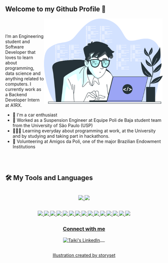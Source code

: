  

## Welcome to my Github Profile 🤝

<div>
 
 <img align="right" src="https://github.com/TKHToni/TKHToni/blob/main/images/3301603.png" width="380"/>
 
 <br />
 
 <br />
 
 <p>
  I’m an Engineering student and Software Developer that loves to learn about programming, data science and anything related to computers. I currently work as a Backend Developer Intern at A1RX.
 </p>
 
 <ul>
  <li>🚗 I'm a car enthusiast</li>
  <li>🔧 Worked as a Suspension Engineer at Equipe Poli de Baja student team from the University of São Paulo (USP) </li>
  <li>👨🏻‍💻 Learning everyday about programming at work, at the University and by studying and taking part in hackathons.</li>
  <li>🚀 Volunteering at Amigos da Poli, one of the major Brazilian Endowment Institutions</li>
 </ul>
</div>

<br />

<br />

## 🛠 My Tools and Languages

<br />

<div align="center">
  <a href="https://github.com/TKHToni">
  <img height="180em" src="https://github-readme-stats.vercel.app/api?username=TKHToni&show_icons=true&theme=prussian&include_all_commits=true&count_private=true"/>
  <img height="180em" src="https://github-readme-stats.vercel.app/api/top-langs/?username=TKHToni&layout=compact&langs_count=7&theme=prussian "/>
</div>
<div align="center">

  <br />

  ![](https://img.shields.io/badge/Python-14354C?style=for-the-badge&logo=python&logoColor=white)
  ![](https://img.shields.io/badge/JavaScript-F7DF1E?style=for-the-badge&logo=javascript&logoColor=black)
  ![](https://img.shields.io/badge/TypeScript-007ACC?style=for-the-badge&logo=typescript&logoColor=white)
  ![](https://img.shields.io/badge/Node.js-43853D?style=for-the-badge&logo=node.js&logoColor=white)
  ![](https://img.shields.io/badge/Express.js-000000?style=for-the-badge&logo=express&logoColor=white)
  ![](https://img.shields.io/badge/HTML5-E34F26?style=for-the-badge&logo=html5&logoColor=white)
  ![](https://img.shields.io/badge/CSS3-1572B6?style=for-the-badge&logo=css3&logoColor=white)
  ![](https://img.shields.io/badge/MongoDB-4EA94B?style=for-the-badge&logo=mongodb&logoColor=white)
  ![](https://img.shields.io/badge/Visual_Studio_Code-0078D4?style=for-the-badge&logo=visual%20studio%20code&logoColor=white)
  ![](https://img.shields.io/badge/GIT-E44C30?style=for-the-badge&logo=git&logoColor=white)
  ![](https://img.shields.io/badge/Bootstrap-563D7C?style=for-the-badge&logo=bootstrap&logoColor=white)
  ![](https://img.shields.io/badge/Matplotlib-11557c?style=for-the-badge&logo=Matplotlib&logoColor=white)
  ![](https://img.shields.io/badge/Seaborn-11557c?style=for-the-badge&logo=Matplotlib&logoColor=white)
  ![](https://img.shields.io/badge/Pandas-150458?style=for-the-badge&logo=pandas&logoColor=white)
  ![](https://img.shields.io/badge/Numpy-013243?style=for-the-badge&logo=numpy&logoColor=white)
</div> 

##
 
<div align="center">
  <h3 align="center">Connect with me</h3> 
</div>
<p align="center">
 <a href="https://www.linkedin.com/in/taiki-hashizume/" target="blank">
  <img align="center" alt="Taiki's LinkedIn" width="30px" src="https://www.vectorlogo.zone/logos/linkedin/linkedin-icon.svg" /> &nbsp; &nbsp;
 </a>
<br/>
<br/>


<div align="center">
 <a href='https://www.freepik.com/vectors/programming-language'>Illustration created by storyset</a>
</div>


